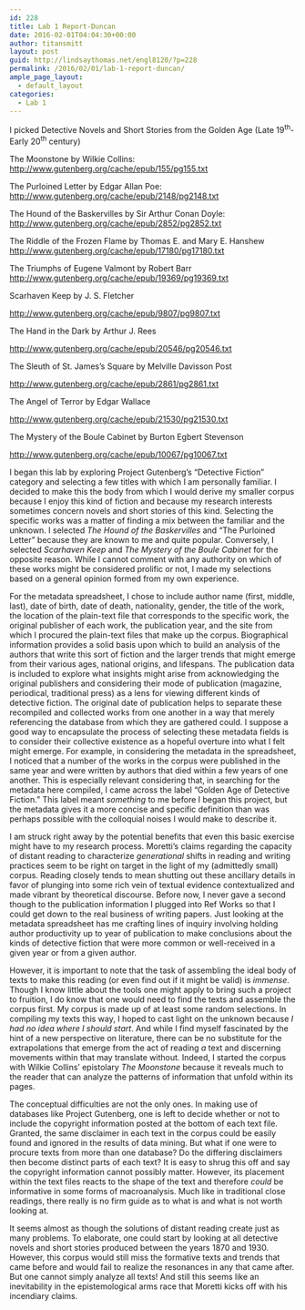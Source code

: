 ```yaml
---
id: 228
title: Lab 1 Report-Duncan
date: 2016-02-01T04:04:30+00:00
author: titansmitt
layout: post
guid: http://lindsaythomas.net/engl8120/?p=228
permalink: /2016/02/01/lab-1-report-duncan/
ample_page_layout:
  - default_layout
categories:
  - Lab 1
---
```

I picked Detective Novels and Short Stories from the Golden Age (Late 19<sup>th</sup>-Early 20<sup>th</sup> century)

The Moonstone by Wilkie Collins: <http://www.gutenberg.org/cache/epub/155/pg155.txt>

The Purloined Letter by Edgar Allan Poe: <http://www.gutenberg.org/cache/epub/2148/pg2148.txt>

The Hound of the Baskervilles by Sir Arthur Conan Doyle: <http://www.gutenberg.org/cache/epub/2852/pg2852.txt>

The Riddle of the Frozen Flame by Thomas E. and Mary E. Hanshew <http://www.gutenberg.org/cache/epub/17180/pg17180.txt>

The Triumphs of Eugene Valmont by Robert Barr <http://www.gutenberg.org/cache/epub/19369/pg19369.txt>

Scarhaven Keep by J. S. Fletcher

<http://www.gutenberg.org/cache/epub/9807/pg9807.txt>

The Hand in the Dark by Arthur J. Rees

<http://www.gutenberg.org/cache/epub/20546/pg20546.txt>

The Sleuth of St. James’s Square by Melville Davisson Post

<http://www.gutenberg.org/cache/epub/2861/pg2861.txt>

The Angel of Terror by Edgar Wallace

<http://www.gutenberg.org/cache/epub/21530/pg21530.txt>

The Mystery of the Boule Cabinet by Burton Egbert Stevenson

<http://www.gutenberg.org/cache/epub/10067/pg10067.txt>

I began this lab by exploring Project Gutenberg’s “Detective Fiction” category and selecting a few titles with which I am personally familiar. I decided to make this the body from which I would derive my smaller corpus because I enjoy this kind of fiction and because my research interests sometimes concern novels and short stories of this kind. Selecting the specific works was a matter of finding a mix between the familiar and the unknown. I selected _The Hound of the Baskervilles_ and “The Purloined Letter” because they are known to me and quite popular. Conversely, I selected _Scarhaven Keep_ and _The Mystery of the Boule Cabinet_ for the opposite reason. While I cannot comment with any authority on which of these works might be considered prolific or not, I made my selections based on a general opinion formed from my own experience.

For the metadata spreadsheet, I chose to include author name (first, middle, last), date of birth, date of death, nationality, gender, the title of the work, the location of the plain-text file that corresponds to the specific work, the original publisher of each work, the publication year, and the site from which I procured the plain-text files that make up the corpus. Biographical information provides a solid basis upon which to build an analysis of the authors that write this sort of fiction and the larger trends that might emerge from their various ages, national origins, and lifespans. The publication data is included to explore what insights might arise from acknowledging the original publishers and considering their mode of publication (magazine, periodical, traditional press) as a lens for viewing different kinds of detective fiction. The original date of publication helps to separate these recompiled and collected works from one another in a way that merely referencing the database from which they are gathered could. I suppose a good way to encapsulate the process of selecting these metadata fields is to consider their collective existence as a hopeful overture into what I felt might emerge. For example, in considering the metadata in the spreadsheet, I noticed that a number of the works in the corpus were published in the same year and were written by authors that died within a few years of one another. This is especially relevant considering that, in searching for the metadata here compiled, I came across the label “Golden Age of Detective Fiction.” This label meant _something_ to me before I began this project, but the metadata gives it a more concise and specific definition than was perhaps possible with the colloquial noises I would make to describe it.

I am struck right away by the potential benefits that even this basic exercise might have to my research process. Moretti’s claims regarding the capacity of distant reading to characterize _generational_ shifts in reading and writing practices seem to be right on target in the light of my (admittedly small) corpus. Reading closely tends to mean shutting out these ancillary details in favor of plunging into some rich vein of textual evidence contextualized and made vibrant by theoretical discourse. Before now, I never gave a second though to the publication information I plugged into Ref Works so that I could get down to the real business of writing papers. Just looking at the metadata spreadsheet has me crafting lines of inquiry involving holding author productivity up to year of publication to make conclusions about the kinds of detective fiction that were more common or well-received in a given year or from a given author.

However, it is important to note that the task of assembling the ideal body of texts to make this reading (or even find out if it might be valid) is _immense_. Though I know little about the tools one might apply to bring such a project to fruition, I do know that one would need to find the texts and assemble the corpus first. My corpus is made up of at least some random selections. In compiling my texts this way, I hoped to cast light on the unknown because _I had no idea where I should start_. And while I find myself fascinated by the hint of a new perspective on literature, there can be no substitute for the extrapolations that emerge from the act of reading _a_ text and discerning movements within that may translate without. Indeed, I started the corpus with Wilkie Collins’ epistolary _The Moonstone_ because it reveals much to the reader that can analyze the patterns of information that unfold within its pages.

The conceptual difficulties are not the only ones. In making use of databases like Project Gutenberg, one is left to decide whether or not to include the copyright information posted at the bottom of each text file. Granted, the same disclaimer in each text in the corpus could be easily found and ignored in the results of data mining. But what if one were to procure texts from more than one database? Do the differing disclaimers then become distinct parts of each text? It is easy to shrug this off and say the copyright information cannot possibly matter. However, its placement within the text files reacts to the shape of the text and therefore _could_ be informative in some forms of macroanalysis. Much like in traditional close readings, there really is no firm guide as to what is and what is not worth looking at.

It seems almost as though the solutions of distant reading create just as many problems. To elaborate, one could start by looking at all detective novels and short stories produced between the years 1870 and 1930. However, this corpus would still miss the formative texts and trends that came before and would fail to realize the resonances in any that came after. But one cannot simply analyze all texts! And still this seems like an inevitability in the epistemological arms race that Moretti kicks off with his incendiary claims.